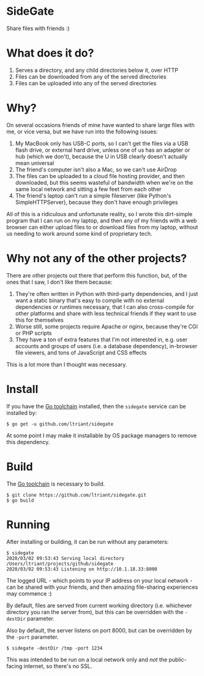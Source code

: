 # SideGate

Share files with friends :)

# What does it do?

1. Serves a directory, and any child directories below it, over HTTP
2. Files can be downloaded from any of the served directories
3. Files can be uploaded into any of the served directories

# Why?

On several occasions friends of mine have wanted to share large files with me, or vice versa, but we have run into the following issues:

1. My MacBook only has USB-C ports, so I can't get the files via a USB flash drive, or external hard drive, unless one of us has an adapter or hub (which we don't), because the U in USB clearly doesn't actually mean universal
2. The friend's computer isn't also a Mac, so we can't use AirDrop
3. The files can be uploaded to a cloud file hosting provider, and then downloaded, but this seems wasteful of bandwidth when we're on the same local network and sitting a few feet from each other
4. The friend's laptop can't run a simple fileserver (like Python's SimpleHTTPServer), because they don't have enough privileges

All of this is a ridiculous and unfortunate reality, so I wrote this dirt-simple program that I can run on my laptop, and then any of my friends with a web browser can either upload files to or download files from my laptop, without us needing to work around some kind of proprietary tech.

# Why not any of the other projects?

There are other projects out there that perform this function, but, of the ones that I saw, I don't like them because:

1. They're often written in Python with third-party dependencies, and I just want a static binary that's easy to compile with no external dependencies or runtimes necessary, that I can also cross-compile for other platforms and share with less technical friends if they want to use this for themselves
2. Worse still, some projects require Apache or nginx, because they're CGI or PHP scripts
3. They have a ton of extra features that I'm not interested in, e.g. user accounts and groups of users (i.e. a database dependency), in-browser file viewers, and tons of JavaScript and CSS effects

This is a lot more than I thought was necessary.

# Install

If you have the [Go toolchain](https://golang.org/) installed, then the `sidegate` service can be installed by:

    $ go get -u github.com/ltriant/sidegate

At some point I may make it installable by OS package managers to remove this dependency.

# Build

The [Go toolchain](https://golang.org/) is necessary to build.

    $ git clone https://github.com/ltriant/sidegate.git
    $ go build

# Running

After installing or building, it can be run without any parameters:

    $ sidegate
    2020/03/02 09:53:43 Serving local directory /Users/ltriant/projects/github/sidegate
    2020/03/02 09:53:43 Listening on http://10.1.18.33:8000

The logged URL - which points to your IP address on your local network - can be shared with your friends, and then amazing file-sharing experiences may commence :)

By default, files are served from current working directory (i.e. whichever directory you ran the server from), but this can be overridden with the `-destDir` parameter.

Also by default, the server listens on port 8000, but can be overridden by the `-port` parameter.

    $ sidegate -destDir /tmp -port 1234

This was intended to be run on a local network only and _not_ the public-facing internet, so there's no SSL.
